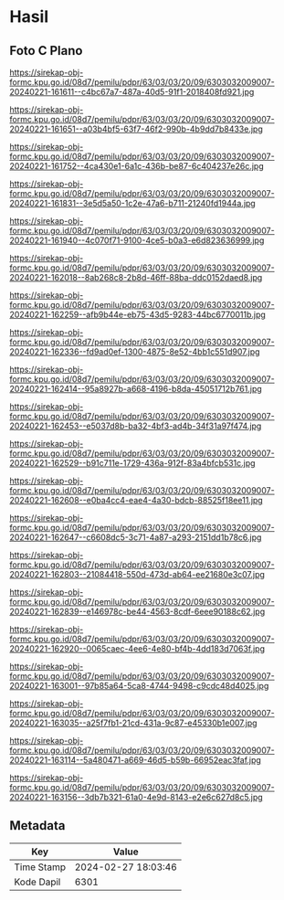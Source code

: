 # Hasil

## Foto C Plano

https://sirekap-obj-formc.kpu.go.id/08d7/pemilu/pdpr/63/03/03/20/09/6303032009007-20240221-161611--c4bc67a7-487a-40d5-91f1-2018408fd921.jpg

https://sirekap-obj-formc.kpu.go.id/08d7/pemilu/pdpr/63/03/03/20/09/6303032009007-20240221-161651--a03b4bf5-63f7-46f2-990b-4b9dd7b8433e.jpg

https://sirekap-obj-formc.kpu.go.id/08d7/pemilu/pdpr/63/03/03/20/09/6303032009007-20240221-161752--4ca430e1-6a1c-436b-be87-6c404237e26c.jpg

https://sirekap-obj-formc.kpu.go.id/08d7/pemilu/pdpr/63/03/03/20/09/6303032009007-20240221-161831--3e5d5a50-1c2e-47a6-b711-21240fd1944a.jpg

https://sirekap-obj-formc.kpu.go.id/08d7/pemilu/pdpr/63/03/03/20/09/6303032009007-20240221-161940--4c070f71-9100-4ce5-b0a3-e6d823636999.jpg

https://sirekap-obj-formc.kpu.go.id/08d7/pemilu/pdpr/63/03/03/20/09/6303032009007-20240221-162018--8ab268c8-2b8d-46ff-88ba-ddc0152daed8.jpg

https://sirekap-obj-formc.kpu.go.id/08d7/pemilu/pdpr/63/03/03/20/09/6303032009007-20240221-162259--afb9b44e-eb75-43d5-9283-44bc6770011b.jpg

https://sirekap-obj-formc.kpu.go.id/08d7/pemilu/pdpr/63/03/03/20/09/6303032009007-20240221-162336--fd9ad0ef-1300-4875-8e52-4bb1c551d907.jpg

https://sirekap-obj-formc.kpu.go.id/08d7/pemilu/pdpr/63/03/03/20/09/6303032009007-20240221-162414--95a8927b-a668-4196-b8da-45051712b761.jpg

https://sirekap-obj-formc.kpu.go.id/08d7/pemilu/pdpr/63/03/03/20/09/6303032009007-20240221-162453--e5037d8b-ba32-4bf3-ad4b-34f31a97f474.jpg

https://sirekap-obj-formc.kpu.go.id/08d7/pemilu/pdpr/63/03/03/20/09/6303032009007-20240221-162529--b91c711e-1729-436a-912f-83a4bfcb531c.jpg

https://sirekap-obj-formc.kpu.go.id/08d7/pemilu/pdpr/63/03/03/20/09/6303032009007-20240221-162608--e0ba4cc4-eae4-4a30-bdcb-88525f18ee11.jpg

https://sirekap-obj-formc.kpu.go.id/08d7/pemilu/pdpr/63/03/03/20/09/6303032009007-20240221-162647--c6608dc5-3c71-4a87-a293-2151dd1b78c6.jpg

https://sirekap-obj-formc.kpu.go.id/08d7/pemilu/pdpr/63/03/03/20/09/6303032009007-20240221-162803--21084418-550d-473d-ab64-ee21680e3c07.jpg

https://sirekap-obj-formc.kpu.go.id/08d7/pemilu/pdpr/63/03/03/20/09/6303032009007-20240221-162839--e146978c-be44-4563-8cdf-6eee90188c62.jpg

https://sirekap-obj-formc.kpu.go.id/08d7/pemilu/pdpr/63/03/03/20/09/6303032009007-20240221-162920--0065caec-4ee6-4e80-bf4b-4dd183d7063f.jpg

https://sirekap-obj-formc.kpu.go.id/08d7/pemilu/pdpr/63/03/03/20/09/6303032009007-20240221-163001--97b85a64-5ca8-4744-9498-c9cdc48d4025.jpg

https://sirekap-obj-formc.kpu.go.id/08d7/pemilu/pdpr/63/03/03/20/09/6303032009007-20240221-163035--a25f7fb1-21cd-431a-9c87-e45330b1e007.jpg

https://sirekap-obj-formc.kpu.go.id/08d7/pemilu/pdpr/63/03/03/20/09/6303032009007-20240221-163114--5a480471-a669-46d5-b59b-66952eac3faf.jpg

https://sirekap-obj-formc.kpu.go.id/08d7/pemilu/pdpr/63/03/03/20/09/6303032009007-20240221-163156--3db7b321-61a0-4e9d-8143-e2e6c627d8c5.jpg


## Metadata

| Key        | Value               |
| ---------- | ------------------- |
| Time Stamp | 2024-02-27 18:03:46 |
| Kode Dapil | 6301                |



